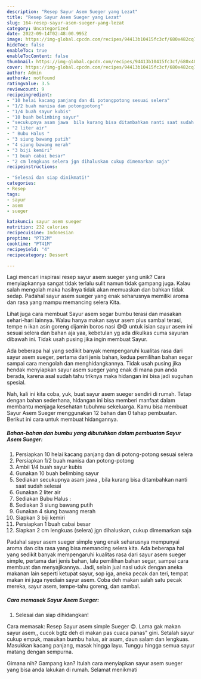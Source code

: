 ```yaml
---
description: "Resep Sayur Asem Sueger yang Lezat"
title: "Resep Sayur Asem Sueger yang Lezat"
slug: 164-resep-sayur-asem-sueger-yang-lezat
category: Uncategorized
date: 2022-09-14T02:48:00.995Z
image: https://img-global.cpcdn.com/recipes/94413b10415fc3cf/680x482cq70/sayur-asem-sueger-foto-resep-utama.jpg
hideToc: false
enableToc: true
enableTocContent: false
thumbnail: https://img-global.cpcdn.com/recipes/94413b10415fc3cf/680x482cq70/sayur-asem-sueger-foto-resep-utama.jpg
cover: https://img-global.cpcdn.com/recipes/94413b10415fc3cf/680x482cq70/sayur-asem-sueger-foto-resep-utama.jpg
author: Admin
authorAv: notfound
ratingvalue: 3.5
reviewcount: 9
recipeingredient:
- "10 helai kacang panjang dan di potongpotong sesuai selera"
- "1/2 buah manisa dan potongpotong"
- "1/4 buah sayur kubis"
- "10 buah belimbing sayur"
- "secukupnya asam jawa  bila kurang bisa ditambahkan nanti saat sudah selesai"
- "2 liter air"
- " Bubu Halus "
- "3 siung bawang putih"
- "4 siung bawang merah"
- "3 biji kemiri"
- "1 buah cabai besar"
- "2 cm lengkuas selera jgn dihaluskan cukup dimemarkan saja"
recipeinstructions:

- "Selesai dan siap dinikmati!"
categories:
- Resep
tags:
- sayur
- asem
- sueger

katakunci: sayur asem sueger 
nutrition: 232 calories
recipecuisine: Indonesian
preptime: "PT32M"
cooktime: "PT41M"
recipeyield: "4"
recipecategory: Dessert

---
```





Lagi mencari inspirasi resep sayur asem sueger yang unik? Cara menyiapkannya sangat tidak terlalu sulit namun tidak gampang juga. Kalau salah mengolah maka hasilnya tidak akan memuaskan dan bahkan tidak sedap. Padahal sayur asem sueger yang enak seharusnya memiliki aroma dan rasa yang mampu memancing selera Kita.





Lihat juga cara membuat Sayur asem segar bumbu terasi dan masakan sehari-hari lainnya. Walau hanya makan sayur asem plus sambal terasi, tempe n ikan asin goreng dijamin boros nasi 😅😅 untuk isian sayur asem ini sesuai selera dan bahan aja yaa, kebetulan yg ada dikulkas cuma sayuran dibawah ini. Tidak usah pusing jika ingin membuat Sayur.

Ada beberapa hal yang sedikit banyak mempengaruhi kualitas rasa dari sayur asem sueger, pertama dari jenis bahan, kedua pemilihan bahan segar sampai cara mengolah dan menghidangkannya. Tidak usah pusing jika hendak menyiapkan sayur asem sueger yang enak di mana pun anda berada, karena asal sudah tahu triknya maka hidangan ini bisa jadi suguhan spesial.






Nah, kali ini kita coba, yuk, buat sayur asem sueger sendiri di rumah. Tetap dengan bahan sederhana, hidangan ini bisa memberi manfaat dalam membantu menjaga kesehatan tubuhmu sekeluarga. Kamu bisa membuat Sayur Asem Sueger menggunakan 12 bahan dan 0 tahap pembuatan. Berikut ini cara untuk membuat hidangannya.

<!--inarticleads1-->

##### Bahan-bahan dan bumbu yang dibutuhkan dalam pembuatan Sayur Asem Sueger:

1. Persiapkan 10 helai kacang panjang dan di potong-potong sesuai selera
1. Persiapkan 1/2 buah manisa dan potong-potong
1. Ambil 1/4 buah sayur kubis
1. Gunakan 10 buah belimbing sayur
1. Sediakan secukupnya asam jawa , bila kurang bisa ditambahkan nanti saat sudah selesai
1. Gunakan 2 liter air
1. Sediakan  Bubu Halus :
1. Sediakan 3 siung bawang putih
1. Gunakan 4 siung bawang merah
1. Siapkan 3 biji kemiri
1. Persiapkan 1 buah cabai besar
1. Siapkan 2 cm lengkuas (selera) jgn dihaluskan, cukup dimemarkan saja


Padahal sayur asem sueger simple yang enak seharusnya mempunyai aroma dan cita rasa yang bisa memancing selera kita. Ada beberapa hal yang sedikit banyak mempengaruhi kualitas rasa dari sayur asem sueger simple, pertama dari jenis bahan, lalu pemilihan bahan segar, sampai cara membuat dan menyajikannya.. Jadi, selain jual nasi uduk dengan aneka makanan lain seperti ketupat sayur, sop iga, aneka pecak dan teri, tempat makan ini juga nyediain sayur asem. Coba deh makan salah satu pecak mereka, sayur asem, tempe-tahu goreng, dan sambal. 

<!--inarticleads2-->

##### Cara memasak Sayur Asem Sueger:


1. Selesai dan siap dihidangkan!

Cara memasak: Resep Sayur asem simple Sueger 😊. Lama gak makan sayur asem,, cucok bgtz deh di makan pas cuaca panas&#34; gini. Setalah sayur cukup empuk, masukan bumbu halus, air asam, daun salam dan lengkuas. Masukkan kacang panjang, masak hingga layu. Tunggu hingga semua sayur matang dengan sempurna. 

Gimana nih? Gampang kan? Itulah cara menyiapkan sayur asem sueger yang bisa anda lakukan di rumah. Selamat menikmati
